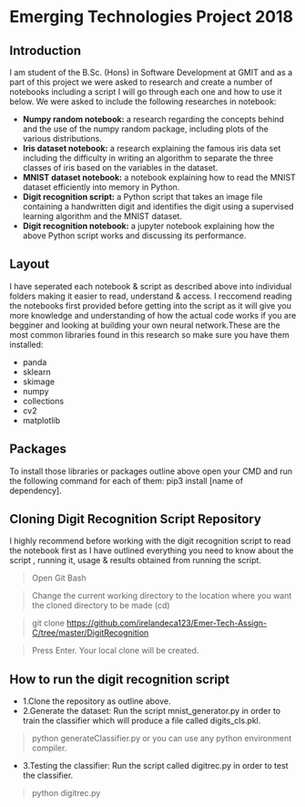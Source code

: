 # Emerging Technologies Project 2018

## Introduction
I am student of the B.Sc. (Hons) in Software Development at GMIT and as a part of this project we were asked to research
and create a number of notebooks including a script I will go through each one and how to use it below.
We were asked to include the following researches in notebook:

- **Numpy random notebook:** a research regarding the concepts behind and the use of the numpy random package, including plots 
of the various distributions.
- **Iris dataset notebook:** a research explaining the famous iris data set including the difficulty in writing an algorithm to separate
the three classes of iris based on the variables in the dataset.
- **MNIST dataset notebook:** a notebook explaining how to read the MNIST dataset efficiently into memory in Python.
- **Digit recognition script:** a Python script that takes an image file containing a handwritten digit and identifies the digit using a
supervised learning algorithm and the MNIST dataset.
- **Digit recognition notebook:** a jupyter notebook explaining how the above Python script works and discussing its performance.


## Layout
I have seperated each notebook & script as described above into individual folders making it easier to read, understand & access.
I reccomend reading the notebooks first provided before getting into the script as it will give you more knowledge and understanding of how
the actual code works if you are begginer and looking at building your own neural network.These are the most common libraries found in this 
research so make sure you have them installed:

- panda
- sklearn
- skimage
- numpy
- collections
- cv2
- matplotlib

## Packages
To install those libraries or packages outline above open your CMD and run the following command for each of them: pip3 install [name of dependency].

## Cloning Digit Recognition Script Repository
I highly recommend before working with the digit recognition script to read the notebook first as I have outlined everything
you need to know about the script , running it, usage & results obtained from running the script.

> Open Git Bash

> Change the current working directory to the location where you want the cloned directory to be made (cd)

> git clone https://github.com/irelandeca123/Emer-Tech-Assign-C/tree/master/DigitRecognition

>Press Enter. Your local clone will be created.

## How to run the digit recognition script
- 1.Clone the repository as outline above.
- 2.Generate the dataset: Run the script mnist_generator.py in order to train the classifier which will produce a file called digits_cls.pkl.
> python generateClassifier.py
or you can use any python environment compiler.
- 3.Testing the classifier: Run the script called digitrec.py in order to test the classifier.
> python digitrec.py

